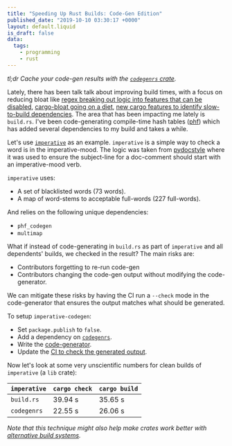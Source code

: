 ```yaml
---
title: "Speeding Up Rust Builds: Code-Gen Edition"
published_date: "2019-10-10 03:30:17 +0000"
layout: default.liquid
is_draft: false
data:
  tags:
    - programming
    - rust
---
```

*tl;dr Cache your code-gen results with the [`codegenrs` crate](https://crates.io/crates/codegenrs).*

Lately, there has been talk talk about improving build times, with a focus on
reducing bloat like [regex breaking out logic into features that can be
disabled](https://www.reddit.com/r/rust/comments/cz7u0j/psa_regex_13_permits_disabling_unicodeperformance/?st=k1k1fzk7&sh=69a9ab53),
[cargo-bloat going on a
diet](https://www.reddit.com/r/rust/comments/cg3p5m/cargobloat_08_debloated_5x_smaller_10x_faster/?st=k1k1cfs7&sh=f42a89f0),
[new cargo features to identify slow-to-build
dependencies](https://internals.rust-lang.org/t/exploring-crate-graph-build-times-with-cargo-build-ztimings/10975?u=dtolnay).
The area that has been impacting me lately is `build.rs`.  I've been
code-generating compile-time hash tables ([phf](https://crates.io/crates/phf))
which has added several dependencies to my build and takes a while.

Let's use [`imperative`](https://crates.io/crates/imperative) as an example.
`imperative` is a simple way to check a word is in the imperative-mood.  The
logic was taken from [pydocstyle](https://github.com/pycqa/pydocstyle) where it
was used to ensure the subject-line for a doc-comment should start with an
imperative-mood verb.

`imperative` uses:
- A set of blacklisted words (73 words).
- A map of word-stems to acceptable full-words (227 full-words).

And relies on the following unique dependencies:
- `phf_codegen`
- `multimap`

What if instead of code-generating in `build.rs` as part of `imperative` and
all dependents' builds, we checked in the result? The main risks are:
- Contributors forgetting to re-run code-gen
- Contributors changing the code-gen output without modifying the code-generator.

We can mitigate these risks by having the CI run a `--check` mode in the
code-generator that ensures the output matches what should be generated.

To setup `imperative-codegen`:
- Set `package.publish` to `false`.
- Add a dependency on [`codegenrs`](https://crates.io/crates/codegenrs).
- Write the [code-generator](https://github.com/crate-ci/imperative/blob/master/codegen/src/main.rs).
- Update the [CI to check the generated output](https://github.com/crate-ci/imperative/blob/master/azure-pipelines.yml).

Now let's look at some very unscientific numbers for clean builds of `imperative` (a
`lib` crate):

| `imperative` | `cargo check` | `cargo build` |
|--------------|---------------|---------------|
| `build.rs`   | 39.94 s       | 35.65 s       |
| `codegenrs`  | 22.55 s       | 26.06 s       |

*Note that this technique might also help make crates work better with
[alternative build
systems](https://people.gnome.org/~federico/blog/rust-build-scripts.html).*
